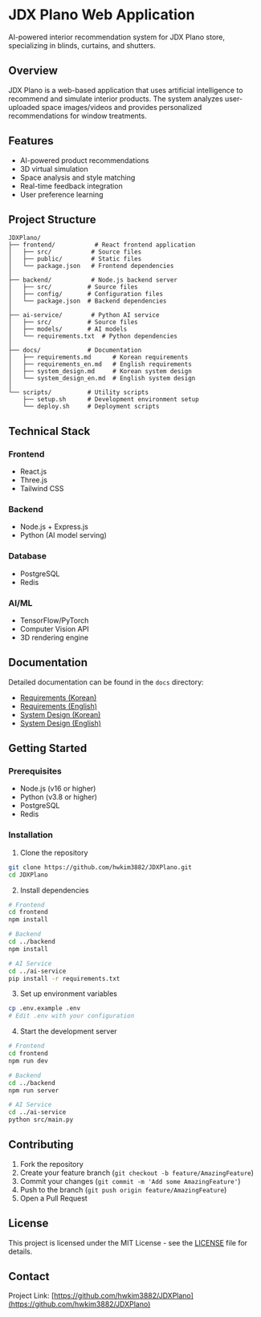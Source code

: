 # JDX Plano Web Application

AI-powered interior recommendation system for JDX Plano store, specializing in blinds, curtains, and shutters.

## Overview

JDX Plano is a web-based application that uses artificial intelligence to recommend and simulate interior products. The system analyzes user-uploaded space images/videos and provides personalized recommendations for window treatments.

## Features

- AI-powered product recommendations
- 3D virtual simulation
- Space analysis and style matching
- Real-time feedback integration
- User preference learning

## Project Structure

```
JDXPlano/
├── frontend/           # React frontend application
│   ├── src/           # Source files
│   ├── public/        # Static files
│   └── package.json   # Frontend dependencies
│
├── backend/           # Node.js backend server
│   ├── src/          # Source files
│   ├── config/       # Configuration files
│   └── package.json  # Backend dependencies
│
├── ai-service/        # Python AI service
│   ├── src/          # Source files
│   ├── models/       # AI models
│   └── requirements.txt  # Python dependencies
│
├── docs/             # Documentation
│   ├── requirements.md      # Korean requirements
│   ├── requirements_en.md   # English requirements
│   ├── system_design.md     # Korean system design
│   └── system_design_en.md  # English system design
│
└── scripts/          # Utility scripts
    ├── setup.sh      # Development environment setup
    └── deploy.sh     # Deployment scripts
```

## Technical Stack

### Frontend

- React.js
- Three.js
- Tailwind CSS

### Backend

- Node.js + Express.js
- Python (AI model serving)

### Database

- PostgreSQL
- Redis

### AI/ML

- TensorFlow/PyTorch
- Computer Vision API
- 3D rendering engine

## Documentation

Detailed documentation can be found in the `docs` directory:

- [Requirements (Korean)](docs/requirements.md)
- [Requirements (English)](docs/requirements_en.md)
- [System Design (Korean)](docs/system_design.md)
- [System Design (English)](docs/system_design_en.md)

## Getting Started

### Prerequisites

- Node.js (v16 or higher)
- Python (v3.8 or higher)
- PostgreSQL
- Redis

### Installation

1. Clone the repository

```bash
git clone https://github.com/hwkim3882/JDXPlano.git
cd JDXPlano
```

2. Install dependencies

```bash
# Frontend
cd frontend
npm install

# Backend
cd ../backend
npm install

# AI Service
cd ../ai-service
pip install -r requirements.txt
```

3. Set up environment variables

```bash
cp .env.example .env
# Edit .env with your configuration
```

4. Start the development server

```bash
# Frontend
cd frontend
npm run dev

# Backend
cd ../backend
npm run server

# AI Service
cd ../ai-service
python src/main.py
```

## Contributing

1. Fork the repository
2. Create your feature branch (`git checkout -b feature/AmazingFeature`)
3. Commit your changes (`git commit -m 'Add some AmazingFeature'`)
4. Push to the branch (`git push origin feature/AmazingFeature`)
5. Open a Pull Request

## License

This project is licensed under the MIT License - see the [LICENSE](LICENSE) file for details.

## Contact

Project Link: [https://github.com/hwkim3882/JDXPlano](https://github.com/hwkim3882/JDXPlano)
